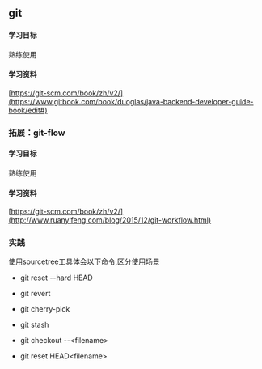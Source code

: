 ## git

#### 学习目标

熟练使用

#### 学习资料

[https://git-scm.com/book/zh/v2/](https://www.gitbook.com/book/duoglas/java-backend-developer-guide-book/edit#)

### 拓展：git-flow

#### 学习目标

熟练使用

#### 学习资料

[https://git-scm.com/book/zh/v2/](http://www.ruanyifeng.com/blog/2015/12/git-workflow.html)

### 实践

使用sourcetree工具体会以下命令,区分使用场景

* git reset --hard HEAD

* git revert

* git cherry-pick

* git stash

* git checkout --&lt;filename&gt;

* git reset HEAD&lt;filename&gt;



